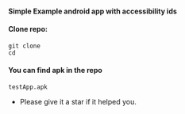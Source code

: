 #### Simple Example android app with accessibility ids
#### Clone repo:
```
git clone
cd
```
#### You can find apk in the repo
```
testApp.apk
```
* Please give it a star if it helped you.
